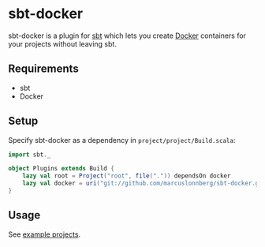 sbt-docker
==========
sbt-docker is a plugin for [sbt](http://www.scala-sbt.org/) which lets you create [Docker](http://www.docker.io/) containers for your projects without leaving sbt.

Requirements
------------
* sbt
* Docker

Setup
-----
Specify sbt-docker as a dependency in `project/project/Build.scala`:
```scala
import sbt._

object Plugins extends Build {
	lazy val root = Project("root", file(".")) dependsOn docker
	lazy val docker = uri("git://github.com/marcuslonnberg/sbt-docker.git")
}
```

Usage
-----
See [example projects](examples).

